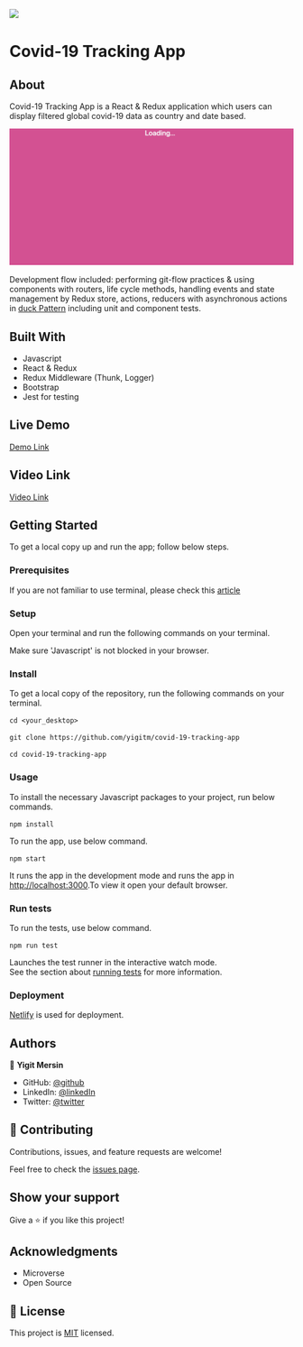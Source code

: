 ![](https://img.shields.io/badge/Microverse-blueviolet)

# Covid-19 Tracking App

## About

Covid-19 Tracking App is a React & Redux application which users can display filtered global covid-19 data as country and date based.

![App_Gif](./src/images/app.gif)

Development flow included: performing git-flow practices & using components with routers, life cycle methods, handling events and state management by Redux store, actions, reducers with asynchronous actions in [duck Pattern](https://github.com/erikras/ducks-modular-redux) including unit and component tests.

## Built With

- Javascript
- React & Redux
- Redux Middleware (Thunk, Logger)
- Bootstrap
- Jest for testing

## Live Demo

[Demo Link](https://relaxed-elion-3dcb57.netlify.app/)

## Video Link

[Video Link](https://www.loom.com/share/d0780fa75ae54985be389b651d0b7674)

## Getting Started

To get a local copy up and run the app; follow below steps.

### Prerequisites

If you are not familiar to use terminal, please check this [article](https://www.theodinproject.com/courses/web-development-101/lessons/command-line-basics-web-development-101)

### Setup

Open your terminal and run the following commands on your terminal.

Make sure 'Javascript' is not blocked in your browser.

### Install

To get a local copy of the repository, run the following commands on your terminal.

```
cd <your_desktop>
```

```
git clone https://github.com/yigitm/covid-19-tracking-app
```

```
cd covid-19-tracking-app
```

### Usage

To install the necessary Javascript packages to your project, run below commands.

```
npm install
```

To run the app, use below command.

```
npm start
```

It runs the app in the development mode and runs the app in [http://localhost:3000](http://localhost:3000).To view it open your default browser.

### Run tests

To run the tests, use below command.

```
npm run test
```

Launches the test runner in the interactive watch mode.\
See the section about [running tests](https://facebook.github.io/create-react-app/docs/running-tests) for more information.

### Deployment

[Netlify](https://www.netlify.com/) is used for deployment.

## Authors

👤 **Yigit Mersin**

- GitHub: [@github](https://github.com/ygtmrsn)
- LinkedIn: [@linkedIn](linkedin.com/in/yigitmersin)
- Twitter: [@twitter](https://twitter.com/ygtmrsn)

## 🤝 Contributing

Contributions, issues, and feature requests are welcome!

Feel free to check the [issues page](https://github.com/yigitm/covid-19-tracking-app/issues).

## Show your support

Give a ⭐️ if you like this project!

## Acknowledgments

- Microverse
- Open Source

## 📝 License

This project is [MIT](./MIT.md) licensed.
